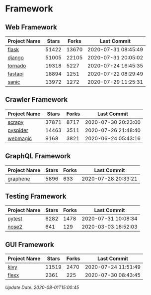 # Framework

## Web Framework

| Project Name | Stars | Forks | Last Commit |
| ------------ | ----- | ----- | ----------- |
| [flask](https://github.com/pallets/flask) | 51422 | 13670 | 2020-07-31 08:45:49 |
| [django](https://github.com/django/django) | 51005 | 22105 | 2020-07-31 20:05:02 |
| [tornado](https://github.com/tornadoweb/tornado) | 19318 | 5227 | 2020-07-24 16:45:35 |
| [fastapi](https://github.com/tiangolo/fastapi) | 18894 | 1251 | 2020-07-22 08:29:49 |
| [sanic](https://github.com/huge-success/sanic) | 13972 | 1272 | 2020-07-29 11:25:31 |

## Crawler Framework

| Project Name | Stars | Forks | Last Commit |
| ------------ | ----- | ----- | ----------- |
| [scrapy](https://github.com/scrapy/scrapy) | 37871 | 8717 | 2020-07-30 20:23:00 |
| [pyspider](https://github.com/binux/pyspider) | 14463 | 3511 | 2020-07-26 21:48:40 |
| [webmagic](https://github.com/code4craft/webmagic) | 9168 | 3821 | 2020-06-24 05:43:16 |

## GraphQL Framework

| Project Name | Stars | Forks | Last Commit |
| ------------ | ----- | ----- | ----------- |
| [graphene](https://github.com/graphql-python/graphene) | 5896 | 633 | 2020-07-28 20:33:21 |

## Testing Framework

| Project Name | Stars | Forks | Last Commit |
| ------------ | ----- | ----- | ----------- |
| [pytest](https://github.com/pytest-dev/pytest) | 6282 | 1478 | 2020-07-31 10:08:34 |
| [nose2](https://github.com/nose-devs/nose2) | 641 | 129 | 2020-03-03 16:52:03 |

## GUI Framework

| Project Name | Stars | Forks | Last Commit |
| ------------ | ----- | ----- | ----------- |
| [kivy](https://github.com/kivy/kivy) | 11519 | 2470 | 2020-07-24 11:51:49 |
| [flexx](https://github.com/flexxui/flexx) | 2361 | 225 | 2020-07-30 08:43:45 |

*Update Date: 2020-08-01T15:00:45*